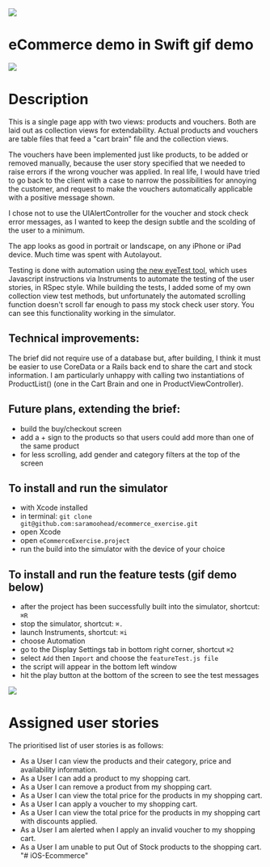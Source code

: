 <img src="eCommerceExercise/128x128_roundedEdges.png">

# eCommerce demo in Swift gif demo

<img src="eCommerceExercise/ecommerce_appdemo_small.gif">

# Description

This is a single page app with two views: products and vouchers. Both are laid out as collection views for extendability. Actual products and vouchers are table files that feed a "cart brain" file and the collection views.

The vouchers have been implemented just like products, to be added or removed manually, because the user story specified that we needed to raise errors if the wrong voucher was applied. In real life, I would have tried to go back to the client with a case to narrow the possibilities for annoying the customer, and request to make the vouchers automatically applicable with a positive message shown.

I chose not to use the UIAlertController for the voucher and stock check error messages, as I wanted to keep the design subtle and the scolding of the user to a minimum.

The app looks as good in portrait or landscape, on any iPhone or iPad device. Much time was spent with Autolayout.

Testing is done with automation using <a href="https://github.com/james-miller/eyeTest">the new eyeTest tool</a>, which uses Javascript instructions via Instruments to automate the testing of the user stories, in RSpec style. While building the tests, I added some of my own collection view test methods, but unfortunately the automated scrolling function doesn't scroll far enough to pass my stock check user story. You can see this functionality working in the simulator.

## Technical improvements:
The brief did not require use of a database but, after building, I think it must be easier to use CoreData or a Rails back end to share the cart and stock information. I am particularly unhappy with calling two instantiations of ProductList() (one in the Cart Brain and one in ProductViewController). 

## Future plans, extending the brief:
 - build the buy/checkout screen
 - add a + sign to the products so that users could add more than one of the same product
 - for less scrolling, add gender and category filters at the top of the screen

## To install and run the simulator
- with Xcode installed
- in terminal: `git clone git@github.com:saramoohead/ecommerce_exercise.git`
- open Xcode
- open `eCommerceExercise.project`
- run the build into the simulator with the device of your choice

## To install and run the feature tests (gif demo below)
- after the project has been successfully built into the simulator, shortcut: `⌘R`
- stop the simulator, shortcut: `⌘.`
- launch Instruments, shortcut: `⌘i`
- choose Automation
- go to the Display Settings tab in bottom right corner, shortcut `⌘2`
- select `Add` then `Import` and choose the `featureTest.js file`
- the script will appear in the bottom left window
- hit the play button at the bottom of the screen to see the test messages

<img src="eCommerceExercise/app_feature_tests.gif">

# Assigned user stories
The prioritised list of user stories is as follows:
- As a User I can view the products and their category, price and availability information.
- As a User I can add a product to my shopping cart.
- As a User I can remove a product from my shopping cart.
- As a User I can view the total price for the products in my shopping cart.
- As a User I can apply a voucher to my shopping cart.
- As a User I can view the total price for the products in my shopping cart with discounts applied.
- As a User I am alerted when I apply an invalid voucher to my shopping cart.
- As a User I am unable to put Out of Stock products to the shopping cart.
"# iOS-Ecommerce" 
